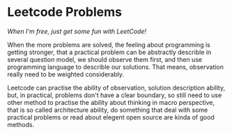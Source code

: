 # Leetcode Problems
*When I'm free, just get some fun with LeetCode!* 

When the more problems are solved, the feeling about programming is getting stronger, that
a practical problem can be abstractly describle in several question model, we should observe them first, and then use 
programming language to describle our solutions. That means, observation really need to be weighted considerably.

Leetcode can practise the ability of observation, solution description ability, but,
in practical, problems don't have a clear boundary, so still need to use other method to practise the ability about thinking 
in macro perspective, that is so called architecture ability, do something that deal with some practical problems or read about
elegent open source are kinda of good methods.
